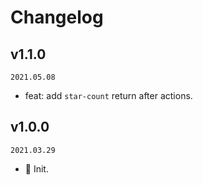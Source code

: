 # Changelog

## v1.1.0

`2021.05.08`

- feat: add `star-count` return after actions.

## v1.0.0

`2021.03.29`

- 🎉 Init.
